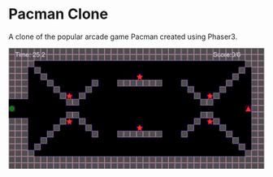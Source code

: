 # Pacman Clone
A clone of the popular arcade game Pacman created using Phaser3.

![](/screenshots/ss1.png)